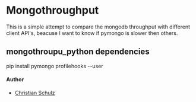 Mongothroughput
===============

This is a simple attempt to compare the mongodb throughput with different client API's, beacuse
I want to know if pymongo is slower then others.

## mongothroupu_python dependencies

pip install pymongo profilehooks --user


#### Author

* [Christian Schulz](https://twitter.com/nnfuzzy) 

